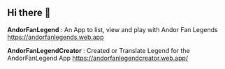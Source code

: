 ## Hi there 👋

<b>AndorFanLegend</b> : An App to list, view and play with Andor Fan Legends
https://andorfanlegends.web.app

<b>AndorFanLegendCreator</b> : Created or Translate Legend for the AndorFanLegend App
https://andorfanlegendcreator.web.app/

<!--

**Here are some ideas to get you started:**

🙋‍♀️ A short introduction - what is your organization all about?
🌈 Contribution guidelines - how can the community get involved?
👩‍💻 Useful resources - where can the community find your docs? Is there anything else the community should know?
🍿 Fun facts - what does your team eat for breakfast?
🧙 Remember, you can do mighty things with the power of [Markdown](https://docs.github.com/github/writing-on-github/getting-started-with-writing-and-formatting-on-github/basic-writing-and-formatting-syntax)
-->

